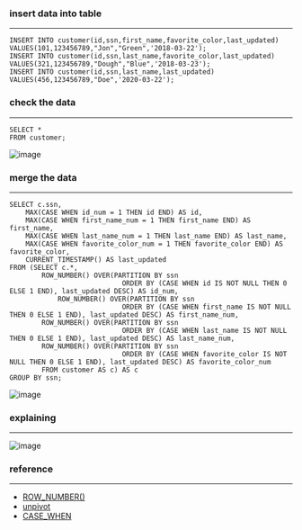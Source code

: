 ### insert data into table
---

```
INSERT INTO customer(id,ssn,first_name,favorite_color,last_updated)
VALUES(101,123456789,"Jon","Green",'2018-03-22');
INSERT INTO customer(id,ssn,last_name,favorite_color,last_updated)
VALUES(321,123456789,"Dough","Blue",'2018-03-23');
INSERT INTO customer(id,ssn,last_name,last_updated)
VALUES(456,123456789,"Doe",'2020-03-22');
```

### check the data
---
```
SELECT *
FROM customer;
```

![image](https://user-images.githubusercontent.com/32189071/173955030-92ef7697-ac55-411d-8c77-bd9f65d9828c.png)


### merge the data 
---
```
SELECT c.ssn,
    MAX(CASE WHEN id_num = 1 THEN id END) AS id,
    MAX(CASE WHEN first_name_num = 1 THEN first_name END) AS first_name,
    MAX(CASE WHEN last_name_num = 1 THEN last_name END) AS last_name,
    MAX(CASE WHEN favorite_color_num = 1 THEN favorite_color END) AS favorite_color,
    CURRENT_TIMESTAMP() AS last_updated
FROM (SELECT c.*,
		ROW_NUMBER() OVER(PARTITION BY ssn 
							ORDER BY (CASE WHEN id IS NOT NULL THEN 0 ELSE 1 END), last_updated DESC) AS id_num,
        	ROW_NUMBER() OVER(PARTITION BY ssn 
							ORDER BY (CASE WHEN first_name IS NOT NULL THEN 0 ELSE 1 END), last_updated DESC) AS first_name_num,                    
		ROW_NUMBER() OVER(PARTITION BY ssn 
							ORDER BY (CASE WHEN last_name IS NOT NULL THEN 0 ELSE 1 END), last_updated DESC) AS last_name_num,    
		ROW_NUMBER() OVER(PARTITION BY ssn 
							ORDER BY (CASE WHEN favorite_color IS NOT NULL THEN 0 ELSE 1 END), last_updated DESC) AS favorite_color_num
		FROM customer AS c) AS c
GROUP BY ssn;
```


![image](https://user-images.githubusercontent.com/32189071/173955080-d62dc116-bfaf-4b2e-b5fc-2ae5f0105f84.png)


### explaining
---


![image](https://user-images.githubusercontent.com/32189071/173970799-0f40ed66-71f3-48b8-ae23-394034bc9d35.png)


### reference
---
- [ROW_NUMBER()](https://www.javatpoint.com/mysql-row_number-function)
- [unpivot](https://ubiq.co/database-blog/unpivot-table-mysql/)
- [CASE_WHEN](https://www.w3schools.com/sql/sql_case.asp)
